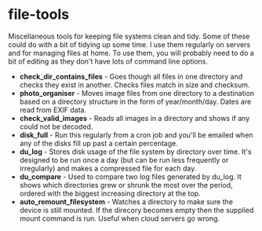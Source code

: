 file-tools
==========

Miscellaneous tools for keeping file systems clean and tidy. Some of these could do with a bit of tidying up some time. I use them regularly on servers and for managing files at home. To use them, you will probably need to do a bit of editing as they don't have lots of command line options.

 * **check_dir_contains_files** - Goes though all files in one directory and checks they exist in another. Checks files match in size and checksum.
 * **photo_organiser** - Moves image files from one directory to a destination based on a directory structure in the form of year/month/day. Dates are read from EXIF data.
 * **check_valid_images** - Reads all images in a directory and shows if any could not be decoded.
 * **disk_full** - Run this regularly from a cron job and you'll be emailed when any of the disks fill up past a certain percentage.
 * **du_log** - Stores disk usage of the file system by directory over time. It's designed to be run once a day (but can be run less frequently or irregularly) and makes a compressed file for each day.
 * **du_compare** - Used to compare two log files generated by du_log. It shows which directories grew or shrunk the most over the period, ordered with the biggest increasing directory at the top.
 * **auto_remount_filesystem** - Watches a directory to make sure the device is still mounted. If the direcory becomes empty then the supplied mount command is run. Useful when cloud servers go wrong. 